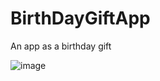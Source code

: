 # BirthDayGiftApp
 An app as a birthday gift
 
 ![image](https://github.com/EffieSong/Birthday_Surprise_App/raw/master/Documentation/img01.PNG)
